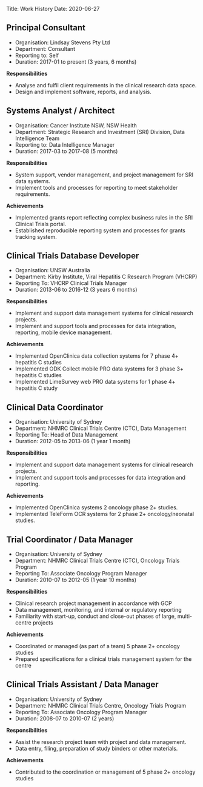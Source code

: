 Title: Work History
Date: 2020-06-27


## Principal Consultant
- Organisation: Lindsay Stevens Pty Ltd
- Department: Consultant
- Reporting to: Self
- Duration: 2017-01 to present (3 years, 6 months)


**Responsibilities**

- Analyse and fulfil client requirements in the clinical research data space.
- Design and implement software, reports, and analysis.


## Systems Analyst / Architect

- Organisation: Cancer Institute NSW, NSW Health
- Department: Strategic Research and Investment (SRI) Division, Data Intelligence Team
- Reporting to: Data Intelligence Manager
- Duration: 2017-03 to 2017-08 (5 months)


**Responsibilities**

- System support, vendor management, and project management for SRI data systems.
- Implement tools and processes for reporting to meet stakeholder requirements.


**Achievements**

- Implemented grants report reflecting complex business rules in the SRI Clinical Trials portal.
- Established reproducible reporting system and processes for grants tracking system.


## Clinical Trials Database Developer

- Organisation: UNSW Australia
- Department: Kirby Institute, Viral Hepatitis C Research Program (VHCRP)
- Reporting To: VHCRP Clinical Trials Manager
- Duration: 2013-06 to 2016-12  (3 years 6 months)


**Responsibilities**

- Implement and support data management systems for clinical research projects.
- Implement and support tools and processes for data integration, reporting, mobile device management.


**Achievements**

- Implemented OpenClinica data collection systems for 7 phase 4+ hepatitis C studies
- Implemented ODK Collect mobile PRO data systems for 3 phase 3+ hepatitis C studies
- Implemented LimeSurvey web PRO data systems for 1 phase 4+ hepatitis C study


## Clinical Data Coordinator

- Organisation: University of Sydney
- Department: NHMRC Clinical Trials Centre (CTC), Data Management
- Reporting To: Head of Data Management
- Duration: 2012-05 to 2013-06 (1 year 1 month)


**Responsibilities**

- Implement and support data management systems for clinical research projects.
- Implement and support tools and processes for data integration and reporting.


**Achievements**

- Implemented OpenClinica systems 2 oncology phase 2+ studies.
- Implemented TeleForm OCR systems for 2 phase 2+ oncology/neonatal studies.


## Trial Coordinator / Data Manager

- Organisation: University of Sydney
- Department: NHMRC Clinical Trials Centre (CTC), Oncology Trials Program
- Reporting To: Associate Oncology Program Manager
- Duration: 2010-07 to 2012-05 (1 year 10 months)


**Responsibilities**

- Clinical research project management in accordance with GCP
- Data management, monitoring, and internal or regulatory reporting
- Familiarity with start-up, conduct and close-out phases of large, multi-centre projects


**Achievements**

- Coordinated or managed (as part of a team) 5 phase 2+ oncology studies
- Prepared specifications for a clinical trials management system for the centre


## Clinical Trials Assistant / Data Manager

- Organisation: University of Sydney
- Department: NHMRC Clinical Trials Centre, Oncology Trials Program
- Reporting To: Associate Oncology Program Manager
- Duration: 2008-07 to 2010-07 (2 years)


**Responsibilities**

- Assist the research project team with project and data management.
- Data entry, filing, preparation of study binders or other materials.


**Achievements**

- Contributed to the coordination or management of 5 phase 2+ oncology studies

